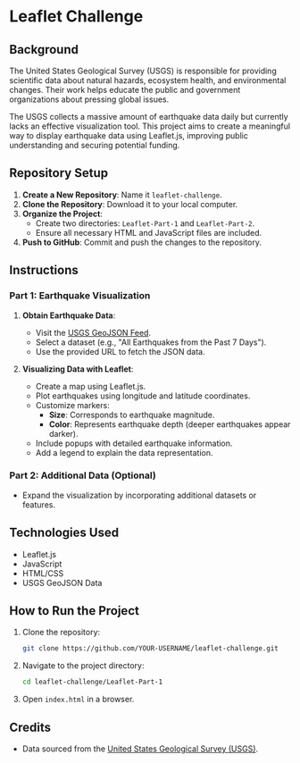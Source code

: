 # Leaflet Challenge

## Background
The United States Geological Survey (USGS) is responsible for providing scientific data about natural hazards, ecosystem health, and environmental changes. Their work helps educate the public and government organizations about pressing global issues.

The USGS collects a massive amount of earthquake data daily but currently lacks an effective visualization tool. This project aims to create a meaningful way to display earthquake data using Leaflet.js, improving public understanding and securing potential funding.

## Repository Setup
1. **Create a New Repository**: Name it `leaflet-challenge`.
2. **Clone the Repository**: Download it to your local computer.
3. **Organize the Project**:
   - Create two directories: `Leaflet-Part-1` and `Leaflet-Part-2`.
   - Ensure all necessary HTML and JavaScript files are included.
4. **Push to GitHub**: Commit and push the changes to the repository.

## Instructions
### Part 1: Earthquake Visualization
1. **Obtain Earthquake Data**:
   - Visit the [USGS GeoJSON Feed](https://earthquake.usgs.gov/earthquakes/feed/v1.0/geojson.php).
   - Select a dataset (e.g., "All Earthquakes from the Past 7 Days").
   - Use the provided URL to fetch the JSON data.

2. **Visualizing Data with Leaflet**:
   - Create a map using Leaflet.js.
   - Plot earthquakes using longitude and latitude coordinates.
   - Customize markers:
     - **Size**: Corresponds to earthquake magnitude.
     - **Color**: Represents earthquake depth (deeper earthquakes appear darker).
   - Include popups with detailed earthquake information.
   - Add a legend to explain the data representation.

### Part 2: Additional Data (Optional)
- Expand the visualization by incorporating additional datasets or features.

## Technologies Used
- Leaflet.js
- JavaScript
- HTML/CSS
- USGS GeoJSON Data

## How to Run the Project
1. Clone the repository:
   ```sh
   git clone https://github.com/YOUR-USERNAME/leaflet-challenge.git
   ```
2. Navigate to the project directory:
   ```sh
   cd leaflet-challenge/Leaflet-Part-1
   ```
3. Open `index.html` in a browser.

## Credits
- Data sourced from the [United States Geological Survey (USGS)](https://www.usgs.gov/).

